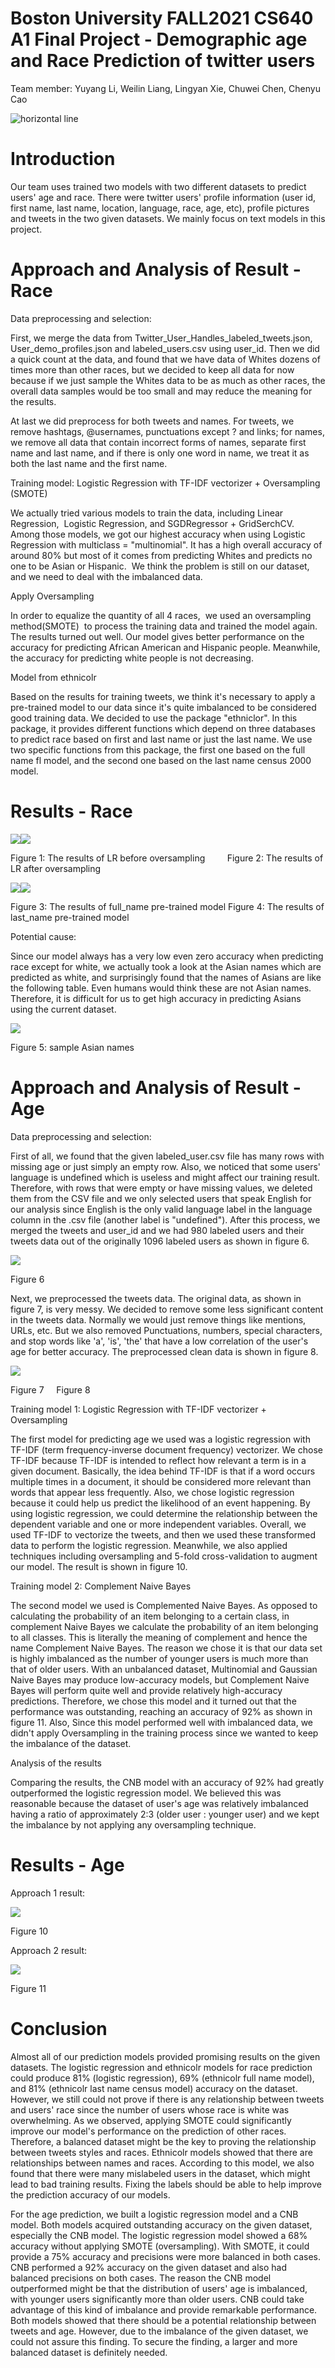 # Boston University FALL2021 CS640 A1 Final Project - Demographic age and Race Prediction of twitter users

Team member: Yuyang Li, Weilin Liang, Lingyan Xie, Chuwei Chen, Chenyu Cao

![](https://lh4.googleusercontent.com/F3TdxG0zj_bt-W1uDJMWgPvrPBVU92OEPS9KMYDJ56eilxsxNcj_GV260lw_Cc8ettbDeBJFDH5FLVoA3r7GwLHabpEW-2OLnAruG45fgA2yiFOj8U-JTYsn027HOh-C6vR-Csqs "horizontal line")

Introduction
============

Our team uses trained two models with two different datasets to predict users' age and race. There were twitter users' profile information (user id, first name, last name, location, language, race, age, etc), profile pictures and tweets in the two given datasets. We mainly focus on text models in this project.

Approach and Analysis of Result - Race
======================================

Data preprocessing and selection:

First, we merge the data from Twitter_User_Handles_labeled_tweets.json, User_demo_profiles.json and  labeled_users.csv using user_id. Then we did a quick count at the data, and found that we have data of Whites dozens of times more than other races, but we decided to keep all data for now because if we just sample the Whites data to be as much as other races, the overall data samples would be too small and may reduce the meaning for the results. 

At last we did preprocess for both tweets and names. For tweets, we remove hashtags, @usernames, punctuations except ? and links; for names, we remove all data that contain incorrect forms of names, separate first name and last name, and  if there is only one word in name, we treat it as both the last name and the first name.

Training model: Logistic Regression with TF-IDF vectorizer + Oversampling (SMOTE)

We actually tried various models to train the data, including Linear Regression,  Logistic Regression, and SGDRegressor + GridSerchCV.  Among those models, we got our highest accuracy when using Logistic Regression with multiclass = "multinomial". It has a high overall accuracy of around 80% but most of it comes from predicting Whites and predicts no one to be Asian or Hispanic.  We think the problem is still on our dataset, and we need to deal with the imbalanced data.

Apply Oversampling

In order to equalize the quantity of all 4 races,  we used an oversampling method(SMOTE)  to process the training data and trained the model again. The results turned out well. Our model gives better performance on the accuracy for predicting African American and Hispanic people. Meanwhile, the accuracy for predicting white people is not decreasing. 

Model from ethnicolr

Based on the results for training tweets, we think it's necessary to apply a pre-trained model to our data since it's quite imbalanced to be considered good training data. We decided to use the package "ethniclor". In this package, it provides different functions which depend on three databases to predict race based on first and last name or just the last name. We use two specific functions from this package, the first one based on the full name fl model, and the second one based on the last name census 2000 model.

Results - Race
==============

![](https://lh5.googleusercontent.com/Ai2A_TBjFoTJpA4CD7NxN7swwKs-HUUOPrwMiiYmKwsOH4PwRqQJ5D5GHyt-jeVvwpTXnKTJMrL9qeeVEbUHmntO3S0aGVLVW2-n_3oQYVPhIp5kg6kuTqqCMeEQkbnhIGyOnykQ)![](https://lh6.googleusercontent.com/SUsZq9iVBFMixvjWF36miryWEsvocA9aaUAy3Rg6s1eyGsyxUYfaDao3lgQGRd59LW5g3CukUAEwxYaKfTxBqTzL9kp01S1R_LVVpa4Gdbgt4FM0UuCz_xnBA5zQiTznghFHMkvZ)

Figure 1: The results of LR before oversampling         Figure 2: The results of LR after oversampling

![](https://lh4.googleusercontent.com/DbZTM6ns-GbjKOBZyOEMqnhYMvG3KtGj9GrbuFHJowYWKS6q7K4PyrVuzLnX9Sri77wrC3M8pkqKp2Jr0G43Gt3WuqsO65nmrjszRJ-jFDx_mnu8Jpi7DkiLq6yLRI6GA4rOoH6B)![](https://lh4.googleusercontent.com/E8O4JTUCOBNw3a_HBgiCcJjP8zRalj9yQ7vMO0YhX5X1vWsYRe1j1xyWnxZ9rcVoZhwY0S2mNXRsg8DuSF0wAJQUJVDdP15z0NKvEINiOtW5_ndvGlWsgkQTo5dhqQhC04HEbB01)

Figure 3: The results of full_name pre-trained model Figure 4: The results of last_name pre-trained model

Potential cause:

Since our model always has a very low even zero accuracy when predicting race except for white, we actually took a look at the Asian names which are predicted as white, and surprisingly found that the names of Asians are like the following table. Even humans would think these are not Asian names. Therefore, it is difficult for us to get high accuracy in predicting Asians using the current dataset.

![](https://lh3.googleusercontent.com/DZ0ta9OQ5ngdzibizcEmWCVCuXKyvNDmiWbhc3M1buluM5iI9kaZTNn4CKbUSm0dFRo0O9Chm1RffDt4HudB02m8nqZRGOcy6UddfCG7DFwkNf6SGwa9uD1pzRgDmaN97gPfifaH)

Figure 5: sample Asian names

Approach and Analysis of Result - Age
=====================================

Data preprocessing and selection:

First of all, we found that the given labeled_user.csv file has many rows with missing age or just simply an empty row. Also, we noticed that some users' language is undefined which is useless and might affect our training result. Therefore, with rows that were empty or have missing values, we deleted them from the CSV file and we only selected users that speak English for our analysis since English is the only valid language label in the language column in the .csv file (another label is "undefined"). After this process, we merged the tweets and user_id and we had 980 labeled users and their tweets data out of the originally 1096 labeled users as shown in figure 6.

![](https://lh3.googleusercontent.com/cuPgzQpE7vrJuzVjNGseA6SGvXHvff0NNbbU1hnbrtstwjwI4SjqiufbEsmPtV0Xzlqdf8SPmO0m4Dox2I8DX2iywJ8XpUL0DyCU2sCWtADCPqBE-SHj59omQXs-WlK0TDHoJo-0)

Figure 6

Next, we preprocessed the tweets data. The original data, as shown in figure 7, is very messy. We decided to remove some less significant content in the tweets data. Normally we would just remove things like mentions, URLs, etc. But we also removed Punctuations, numbers, special characters, and stop words like 'a', 'is', 'the' that have a low correlation of the user's age for better accuracy. The preprocessed clean data is shown in figure 8.

![](https://lh6.googleusercontent.com/TYRb-p4qV8NSV1HRcB0UCV8MeU_5MSkOSh5St9C0hmSFfRy8wDN0m_IyrNPebfayWoRr5vwywe07-wACwvTMBSldoYlos27twbG1q6tTlB58ua2M_kMHHyAWrrydz8AOURvRM5nX)

Figure 7     Figure 8

Training model 1: Logistic Regression with TF-IDF vectorizer + Oversampling

The first model for predicting age we used was a logistic regression with TF-IDF (term frequency-inverse document frequency) vectorizer. We chose TF-IDF because TF-IDF is intended to reflect how relevant a term is in a given document. Basically, the idea behind TF-IDF is that if a word occurs multiple times in a document, it should be considered more relevant than words that appear less frequently. Also, we chose logistic regression because it could help us predict the likelihood of an event happening. By using logistic regression, we could determine the relationship between the dependent variable and one or more independent variables. Overall, we used TF-IDF to vectorize the tweets, and then we used these transformed data to perform the logistic regression. Meanwhile, we also applied techniques including oversampling and 5-fold cross-validation to augment our model. The result is shown in figure 10.

Training model 2: Complement Naive Bayes

The second model we used is Complemented Naive Bayes. As opposed to calculating the probability of an item belonging to a certain class, in complement Naive Bayes we calculate the probability of an item belonging to all classes. This is literally the meaning of complement and hence the name Complement Naive Bayes. The reason we chose it is that our data set is highly imbalanced as the number of younger users is much more than that of older users. With an unbalanced dataset, Multinomial and Gaussian Naive Bayes may produce low-accuracy models, but Complement Naive Bayes will perform quite well and provide relatively high-accuracy predictions. Therefore, we chose this model and it turned out that the performance was outstanding, reaching an accuracy of 92% as shown in figure 11. Also, Since this model performed well with imbalanced data, we didn't apply Oversampling in the training process since we wanted to keep the imbalance of the dataset.

Analysis of the results

Comparing the results, the CNB model with an accuracy of 92% had greatly outperformed the logistic regression model. We believed this was reasonable because the dataset of user's age was relatively imbalanced having a ratio of approximately 2:3 (older user : younger user) and we kept the imbalance by not applying any oversampling technique.

Results - Age
=============

Approach 1 result:

![](https://lh6.googleusercontent.com/7hrNgctujOAKw7ZqJYobsg0dpnGF-DpMvK1nWbf2qeyBtOyHqPMkumSknWylWOskZuQznrF08jJP9GK6gE2KGLyIh2TbXtvJfVgVPKtDQSqW7aQ8oQFCXxAp76o7bokNAWyOet8C)

Figure 10

Approach 2 result:

![](https://lh4.googleusercontent.com/mDAlPE6Zr4i_j_Y6cbNLoI59HDB1RlKSHlAvzJtcS4LaShnE3_aWjTZuio2jehITO8pu8w3jeXhUrdp9YhyTrmzOWaAoon6DBz5hwuiSjNgoENWY-6rOrGd0Fv3bTNFBp-pDeKfp)

Figure 11

Conclusion
==========

Almost all of our prediction models provided promising results on the given datasets. The logistic regression and ethnicolr models for race prediction could produce 81% (logistic regression), 69% (ethnicolr full name model), and 81% (ethnicolr last name census model) accuracy on the dataset. However, we still could not prove if there is any relationship between tweets and users' race since the number of users whose race is white was overwhelming. As we observed, applying SMOTE could significantly improve our model's performance on the prediction of other races. Therefore, a balanced dataset might be the key to proving the relationship between tweets styles and races. Ethnicolr models showed that there are relationships between names and races. According to this model, we also found that there were many mislabeled users in the dataset, which might lead to bad training results. Fixing the labels should be able to help improve the prediction accuracy of our models.

For the age prediction, we built a logistic regression model and a CNB model. Both models acquired outstanding accuracy on the given dataset, especially the CNB model. The logistic regression model showed a 68% accuracy without applying SMOTE (oversampling). With SMOTE, it could provide a 75% accuracy and precisions were more balanced in both cases. CNB performed a 92% accuracy on the given dataset and also had balanced precisions on both cases. The reason the CNB model outperformed might be that the distribution of users' age is imbalanced, with younger users significantly more than older users. CNB could take advantage of this kind of imbalance and provide remarkable performance. Both models showed that there should be a potential relationship between tweets and age. However, due to the imbalance of the given dataset, we could not assure this finding. To secure the finding, a larger and more balanced dataset is definitely needed.
